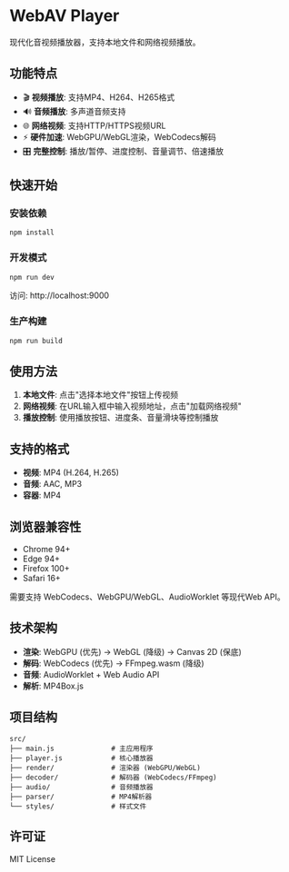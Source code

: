 # WebAV Player

现代化音视频播放器，支持本地文件和网络视频播放。

## 功能特点

- 🎬 **视频播放**: 支持MP4、H264、H265格式
- 🔊 **音频播放**: 多声道音频支持
- 🌐 **网络视频**: 支持HTTP/HTTPS视频URL
- ⚡ **硬件加速**: WebGPU/WebGL渲染，WebCodecs解码
- 🎛️ **完整控制**: 播放/暂停、进度控制、音量调节、倍速播放

## 快速开始

### 安装依赖
```bash
npm install
```

### 开发模式
```bash
npm run dev
```
访问: http://localhost:9000

### 生产构建
```bash
npm run build
```

## 使用方法

1. **本地文件**: 点击"选择本地文件"按钮上传视频
2. **网络视频**: 在URL输入框中输入视频地址，点击"加载网络视频"
3. **播放控制**: 使用播放按钮、进度条、音量滑块等控制播放

## 支持的格式

- **视频**: MP4 (H.264, H.265)
- **音频**: AAC, MP3
- **容器**: MP4

## 浏览器兼容性

- Chrome 94+
- Edge 94+
- Firefox 100+
- Safari 16+

需要支持 WebCodecs、WebGPU/WebGL、AudioWorklet 等现代Web API。

## 技术架构

- **渲染**: WebGPU (优先) → WebGL (降级) → Canvas 2D (保底)
- **解码**: WebCodecs (优先) → FFmpeg.wasm (降级)  
- **音频**: AudioWorklet + Web Audio API
- **解析**: MP4Box.js

## 项目结构

```
src/
├── main.js              # 主应用程序
├── player.js            # 核心播放器
├── render/              # 渲染器 (WebGPU/WebGL)
├── decoder/             # 解码器 (WebCodecs/FFmpeg)
├── audio/               # 音频播放器
├── parser/              # MP4解析器
└── styles/              # 样式文件
```

## 许可证

MIT License